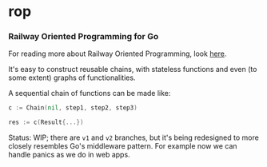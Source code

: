 # rop
### Railway Oriented Programming for Go

For reading more about Railway Oriented Programming, look  [here](http://fsharpforfunandprofit.com/rop/).

It's easy to construct reusable chains, with stateless functions and even (to some extent) graphs of functionalities.

A sequential chain of functions can be made like:

```go
c := Chain(nil, step1, step2, step3)

res := c(Result{...})
```

Status: WIP; there are `v1` and `v2` branches, but it's being redesigned to more closely resembles Go's middleware pattern. For example now we can handle panics as we do in web apps.
